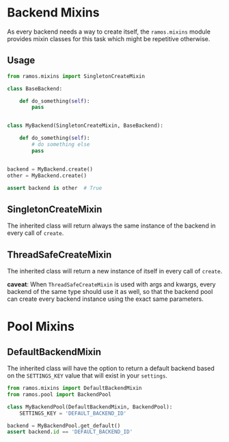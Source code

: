 Backend Mixins
==============

As every backend needs a way to create itself, the `ramos.mixins` module
provides mixin classes for this task which might be repetitive otherwise.

Usage
-----

```python
from ramos.mixins import SingletonCreateMixin

class BaseBackend:

    def do_something(self):
        pass


class MyBackend(SingletonCreateMixin, BaseBackend):

    def do_something(self):
        # do something else
        pass


backend = MyBackend.create()
other = MyBackend.create()

assert backend is other  # True
```


SingletonCreateMixin
--------------------

The inherited class will return always the same instance of the backend in
every call of `create`.


ThreadSafeCreateMixin
---------------------

The inherited class will return a new instance of itself in every call of
`create`.

**caveat**: When `ThreadSafeCreateMixin` is used with args and kwargs,
every backend of the same type should use it as well, so that the backend pool
can create every backend instance using the exact same parameters.


Pool Mixins
===========

DefaultBackendMixin
-------------------

The inherited class will have the option to return a default backend based on
the `SETTINGS_KEY` value that will exist in your `settings`.

```python
from ramos.mixins import DefaultBackendMixin
from ramos.pool import BackendPool

class MyBackendPool(DefaultBackendMixin, BackendPool):
    SETTINGS_KEY = 'DEFAULT_BACKEND_ID'

backend = MyBackendPool.get_default()
assert backend.id == 'DEFAULT_BACKEND_ID'
```

